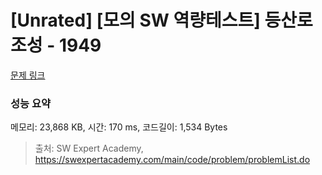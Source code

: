 # [Unrated] [모의 SW 역량테스트] 등산로 조성 - 1949 

[문제 링크](https://swexpertacademy.com/main/code/problem/problemDetail.do?contestProbId=AV5PoOKKAPIDFAUq) 

### 성능 요약

메모리: 23,868 KB, 시간: 170 ms, 코드길이: 1,534 Bytes



> 출처: SW Expert Academy, https://swexpertacademy.com/main/code/problem/problemList.do